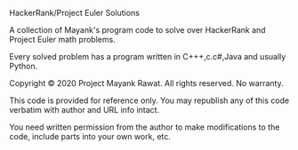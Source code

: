 HackerRank/Project Euler Solutions  

A collection of Mayank's program code to solve over HackerRank and  Project Euler math problems.

Every solved problem has a program written in C+++,c.c#,Java and usually Python. 

Copyright © 2020 Project Mayank Rawat. All rights reserved. No warranty.

This code is provided for reference only. You may republish any of this code verbatim with author and URL info intact.

You need written permission from the author to make modifications to the code, include parts into your own work, etc.
